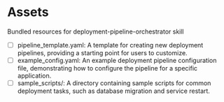 # Assets

Bundled resources for deployment-pipeline-orchestrator skill

- [ ] pipeline_template.yaml: A template for creating new deployment pipelines, providing a starting point for users to customize.
- [ ] example_config.yaml: An example deployment pipeline configuration file, demonstrating how to configure the pipeline for a specific application.
- [ ] sample_scripts/: A directory containing sample scripts for common deployment tasks, such as database migration and service restart.
